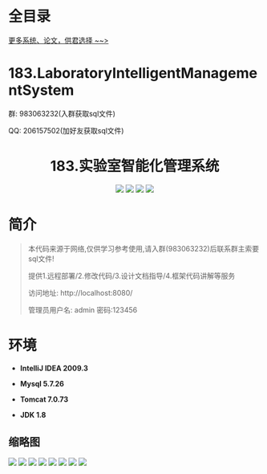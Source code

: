 # 全目录

[更多系统、论文，供君选择 ~~>](https://www.bitwise.net.cn)

# 183.LaboratoryIntelligentManagementSystem

<p>群: 983063232(入群获取sql文件)</p>
<p>QQ: 206157502(加好友获取sql文件)</p>


<p><h1 align="center">183.实验室智能化管理系统</h1></p>


<p align="center">
	<img src="https://img.shields.io/badge/jdk-1.8-orange.svg"/>
    <img src="https://img.shields.io/badge/spring-5.x-lightgrey.svg"/>
    <img src="https://img.shields.io/badge/springmvc-3.x-blue.svg"/>
    <img src="https://img.shields.io/badge/mybatis-5.x-yellow.svg"/>
</p>

# 简介


> 本代码来源于网络,仅供学习参考使用,请入群(983063232)后联系群主索要sql文件!
>
> 提供1.远程部署/2.修改代码/3.设计文档指导/4.框架代码讲解等服务
> 
> 访问地址: http://localhost:8080/
> 
> 管理员用户名: admin 密码:123456


# 环境

- <b>IntelliJ IDEA 2009.3</b>

- <b>Mysql 5.7.26</b>

- <b>Tomcat 7.0.73</b>

- <b>JDK 1.8</b>




## 缩略图

![](https://bitwise.oss-cn-heyuan.aliyuncs.com/2024/9/10/02d9a6a2-2519-4def-a894-3fb10cdc9b5a.png)
![](https://bitwise.oss-cn-heyuan.aliyuncs.com/2024/9/10/830b1d75-f141-460b-a498-3b12539c5680.png)
![](https://bitwise.oss-cn-heyuan.aliyuncs.com/2024/9/10/2ce3c6de-3ff4-44d7-9408-e12de41eaf05.png)
![](https://bitwise.oss-cn-heyuan.aliyuncs.com/2024/9/10/bd9cf6c7-733a-4646-9a4f-f14d233a61fa.png)
![](https://bitwise.oss-cn-heyuan.aliyuncs.com/2024/9/10/e6ea4871-db5a-4b2b-beb9-75b7246d44dc.png)
![](https://bitwise.oss-cn-heyuan.aliyuncs.com/2024/9/10/aba56c13-04b2-4351-9525-8d3c75e3b70c.png)
![](https://bitwise.oss-cn-heyuan.aliyuncs.com/2024/9/10/f227129a-4a7e-48f1-9a53-5efbafa120e1.png)
![](https://bitwise.oss-cn-heyuan.aliyuncs.com/2024/9/10/daa16589-8054-44cb-b3ac-6fbe2110087c.png)


